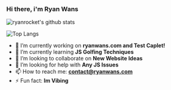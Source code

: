 ### Hi there, i'm Ryan Wans

![ryanrocket's github stats](https://github-readme-stats.vercel.app/api?username=ryanrocket&theme=algolia)

![Top Langs](https://github-readme-stats.vercel.app/api/top-langs/?username=ryanrocket&theme=algolia)

- 🔭 I’m currently working on <b>ryanwans.com and Test Caplet!</b>
- 🌱 I’m currently learning <b>JS Golfing Techniques</b>
- 👯 I’m looking to collaborate on <b>New Website Ideas</b>
- 🤔 I’m looking for help with <b>Any JS Issues</b>
- 📫 How to reach me: <b>contact@ryanwans.com</b>
- ⚡ Fun fact: <b>Im Vibing</b>
